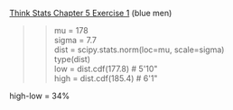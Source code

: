 [Think Stats Chapter 5 Exercise 1](http://greenteapress.com/thinkstats2/html/thinkstats2006.html#toc50) (blue men)

>> mu = 178  
>> sigma = 7.7  
>> dist = scipy.stats.norm(loc=mu, scale=sigma)  
>> type(dist)  
>> low = dist.cdf(177.8)    # 5'10"  
>> high = dist.cdf(185.4)   # 6'1"  

high-low = 34%
